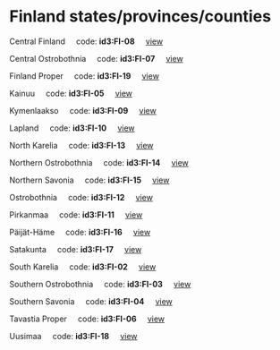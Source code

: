 # Finland states/provinces/counties
Central Finland&nbsp;&nbsp;&nbsp;&nbsp;&nbsp;code: **id3:FI-08**&nbsp;&nbsp;&nbsp;&nbsp;&nbsp;[view](../../export/geojson/medium/id3/fi/08.geojson)&nbsp;&nbsp;&nbsp;&nbsp;&nbsp;


Central Ostrobothnia&nbsp;&nbsp;&nbsp;&nbsp;&nbsp;code: **id3:FI-07**&nbsp;&nbsp;&nbsp;&nbsp;&nbsp;[view](../../export/geojson/medium/id3/fi/07.geojson)&nbsp;&nbsp;&nbsp;&nbsp;&nbsp;


Finland Proper&nbsp;&nbsp;&nbsp;&nbsp;&nbsp;code: **id3:FI-19**&nbsp;&nbsp;&nbsp;&nbsp;&nbsp;[view](../../export/geojson/medium/id3/fi/19.geojson)&nbsp;&nbsp;&nbsp;&nbsp;&nbsp;


Kainuu&nbsp;&nbsp;&nbsp;&nbsp;&nbsp;code: **id3:FI-05**&nbsp;&nbsp;&nbsp;&nbsp;&nbsp;[view](../../export/geojson/medium/id3/fi/05.geojson)&nbsp;&nbsp;&nbsp;&nbsp;&nbsp;


Kymenlaakso&nbsp;&nbsp;&nbsp;&nbsp;&nbsp;code: **id3:FI-09**&nbsp;&nbsp;&nbsp;&nbsp;&nbsp;[view](../../export/geojson/medium/id3/fi/09.geojson)&nbsp;&nbsp;&nbsp;&nbsp;&nbsp;


Lapland&nbsp;&nbsp;&nbsp;&nbsp;&nbsp;code: **id3:FI-10**&nbsp;&nbsp;&nbsp;&nbsp;&nbsp;[view](../../export/geojson/medium/id3/fi/10.geojson)&nbsp;&nbsp;&nbsp;&nbsp;&nbsp;


North Karelia&nbsp;&nbsp;&nbsp;&nbsp;&nbsp;code: **id3:FI-13**&nbsp;&nbsp;&nbsp;&nbsp;&nbsp;[view](../../export/geojson/medium/id3/fi/13.geojson)&nbsp;&nbsp;&nbsp;&nbsp;&nbsp;


Northern Ostrobothnia&nbsp;&nbsp;&nbsp;&nbsp;&nbsp;code: **id3:FI-14**&nbsp;&nbsp;&nbsp;&nbsp;&nbsp;[view](../../export/geojson/medium/id3/fi/14.geojson)&nbsp;&nbsp;&nbsp;&nbsp;&nbsp;


Northern Savonia&nbsp;&nbsp;&nbsp;&nbsp;&nbsp;code: **id3:FI-15**&nbsp;&nbsp;&nbsp;&nbsp;&nbsp;[view](../../export/geojson/medium/id3/fi/15.geojson)&nbsp;&nbsp;&nbsp;&nbsp;&nbsp;


Ostrobothnia&nbsp;&nbsp;&nbsp;&nbsp;&nbsp;code: **id3:FI-12**&nbsp;&nbsp;&nbsp;&nbsp;&nbsp;[view](../../export/geojson/medium/id3/fi/12.geojson)&nbsp;&nbsp;&nbsp;&nbsp;&nbsp;


Pirkanmaa&nbsp;&nbsp;&nbsp;&nbsp;&nbsp;code: **id3:FI-11**&nbsp;&nbsp;&nbsp;&nbsp;&nbsp;[view](../../export/geojson/medium/id3/fi/11.geojson)&nbsp;&nbsp;&nbsp;&nbsp;&nbsp;


Päijät-Häme&nbsp;&nbsp;&nbsp;&nbsp;&nbsp;code: **id3:FI-16**&nbsp;&nbsp;&nbsp;&nbsp;&nbsp;[view](../../export/geojson/medium/id3/fi/16.geojson)&nbsp;&nbsp;&nbsp;&nbsp;&nbsp;


Satakunta&nbsp;&nbsp;&nbsp;&nbsp;&nbsp;code: **id3:FI-17**&nbsp;&nbsp;&nbsp;&nbsp;&nbsp;[view](../../export/geojson/medium/id3/fi/17.geojson)&nbsp;&nbsp;&nbsp;&nbsp;&nbsp;


South Karelia&nbsp;&nbsp;&nbsp;&nbsp;&nbsp;code: **id3:FI-02**&nbsp;&nbsp;&nbsp;&nbsp;&nbsp;[view](../../export/geojson/medium/id3/fi/02.geojson)&nbsp;&nbsp;&nbsp;&nbsp;&nbsp;


Southern Ostrobothnia&nbsp;&nbsp;&nbsp;&nbsp;&nbsp;code: **id3:FI-03**&nbsp;&nbsp;&nbsp;&nbsp;&nbsp;[view](../../export/geojson/medium/id3/fi/03.geojson)&nbsp;&nbsp;&nbsp;&nbsp;&nbsp;


Southern Savonia&nbsp;&nbsp;&nbsp;&nbsp;&nbsp;code: **id3:FI-04**&nbsp;&nbsp;&nbsp;&nbsp;&nbsp;[view](../../export/geojson/medium/id3/fi/04.geojson)&nbsp;&nbsp;&nbsp;&nbsp;&nbsp;


Tavastia Proper&nbsp;&nbsp;&nbsp;&nbsp;&nbsp;code: **id3:FI-06**&nbsp;&nbsp;&nbsp;&nbsp;&nbsp;[view](../../export/geojson/medium/id3/fi/06.geojson)&nbsp;&nbsp;&nbsp;&nbsp;&nbsp;


Uusimaa&nbsp;&nbsp;&nbsp;&nbsp;&nbsp;code: **id3:FI-18**&nbsp;&nbsp;&nbsp;&nbsp;&nbsp;[view](../../export/geojson/medium/id3/fi/18.geojson)&nbsp;&nbsp;&nbsp;&nbsp;&nbsp;

